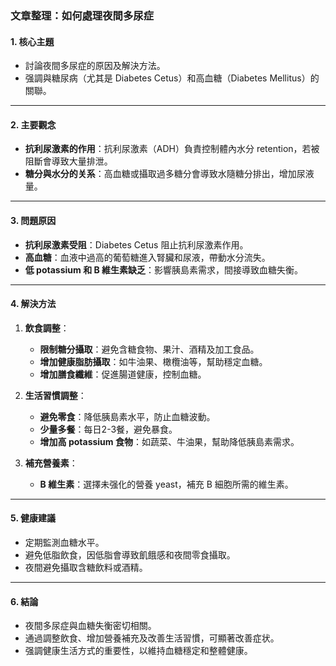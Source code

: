 ### 文章整理：如何處理夜間多尿症

#### 1. 核心主題
- 討論夜間多尿症的原因及解決方法。
- 强調與糖尿病（尤其是 Diabetes Cetus）和高血糖（Diabetes Mellitus）的關聯。

---

#### 2. 主要觀念
- **抗利尿激素的作用**：抗利尿激素（ADH）負責控制體內水分 retention，若被阻斷會導致大量排泄。
- **糖分與水分的关系**：高血糖或攝取過多糖分會導致水隨糖分排出，增加尿液量。

---

#### 3. 問題原因
- **抗利尿激素受阻**：Diabetes Cetus 阻止抗利尿激素作用。
- **高血糖**：血液中過高的葡萄糖進入腎臟和尿液，帶動水分流失。
- **低 potassium 和 B 維生素缺乏**：影響胰島素需求，間接導致血糖失衡。

---

#### 4. 解決方法
1. **飲食調整**：
   - **限制糖分攝取**：避免含糖食物、果汁、酒精及加工食品。
   - **增加健康脂肪攝取**：如牛油果、橄欖油等，幫助穩定血糖。
   - **增加膳食纖維**：促進腸道健康，控制血糖。

2. **生活習慣調整**：
   - **避免零食**：降低胰島素水平，防止血糖波動。
   - **少量多餐**：每日2-3餐，避免暴食。
   - **增加高 potassium 食物**：如蔬菜、牛油果，幫助降低胰島素需求。

3. **補充營養素**：
   - **B 維生素**：選擇未强化的營養 yeast，補充 B 細胞所需的維生素。

---

#### 5. 健康建議
- 定期監測血糖水平。
- 避免低脂飲食，因低脂會導致飢餓感和夜間零食攝取。
- 夜間避免攝取含糖飲料或酒精。

---

#### 6. 結論
- 夜間多尿症與血糖失衡密切相關。
- 通過調整飲食、增加營養補充及改善生活習慣，可顯著改善症状。
- 强調健康生活方式的重要性，以維持血糖穩定和整體健康。